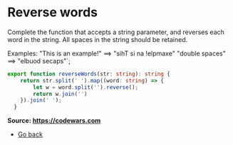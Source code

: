 # Reverse words

Complete the function that accepts a string parameter, and reverses each word in the string. All spaces in the string should be retained.

Examples:
"This is an example!" ==> "sihT si na !elpmaxe"
"double  spaces"      ==> "elbuod  secaps"`;

```typescript
export function reverseWords(str: string): string {
    return str.split(' ').map((word: string) => {
        let w = word.split('').reverse();
        return w.join('')
    }).join(' ');
  }
```

**Source: https://codewars.com**
* [Go back](../readme.md)